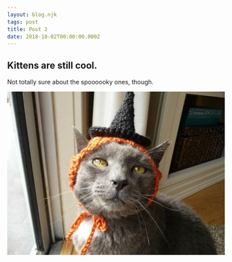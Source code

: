```yaml
---
layout: blog.njk
tags: post
title: Post 2
date: 2018-10-02T00:00:00.000Z
---
```


## Kittens are still cool.

Not totally sure about the spoooooky ones, though.

![spooky kitty](/images/kitty-3.jpg)